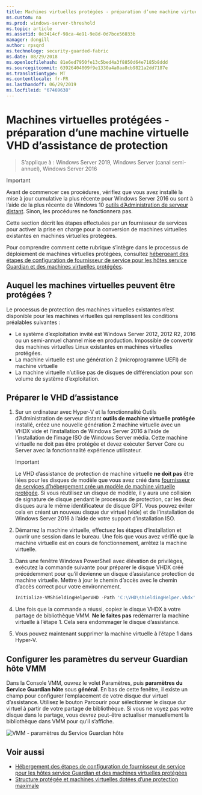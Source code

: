 ```yaml
---
title: Machines virtuelles protégées - préparation d’une machine virtuelle VHD d’assistance de protection
ms.custom: na
ms.prod: windows-server-threshold
ms.topic: article
ms.assetid: 0e3414cf-98ca-4e91-9e8d-0d7bce56033b
manager: dongill
author: rpsqrd
ms.technology: security-guarded-fabric
ms.date: 08/29/2018
ms.openlocfilehash: 81e6ed7950fe13c5bed4a3f8850d64e7185b8ddd
ms.sourcegitcommit: 63926404009f9e1330a4a0aa8cb9821a2dd7187e
ms.translationtype: MT
ms.contentlocale: fr-FR
ms.lasthandoff: 06/29/2019
ms.locfileid: "67469638"
---
```

# <a name="shielded-vms---preparing-a-vm-shielding-helper-vhd"></a>Machines virtuelles protégées - préparation d’une machine virtuelle VHD d’assistance de protection

>S’applique à : Windows Server 2019, Windows Server (canal semi-annuel), Windows Server 2016

> [!IMPORTANT]
> Avant de commencer ces procédures, vérifiez que vous avez installé la mise à jour cumulative la plus récente pour Windows Server 2016 ou sont à l’aide de la plus récente de Windows 10 [outils d’Administration de serveur distant](https://www.microsoft.com/en-us/download/details.aspx?id=45520). Sinon, les procédures ne fonctionnera pas. 

Cette section décrit les étapes effectuées par un fournisseur de services pour activer la prise en charge pour la conversion de machines virtuelles existantes en machines virtuelles protégées.

Pour comprendre comment cette rubrique s’intègre dans le processus de déploiement de machines virtuelles protégées, consultez [hébergeant des étapes de configuration de fournisseur de service pour les hôtes service Guardian et des machines virtuelles protégées](guarded-fabric-configuration-scenarios-for-shielded-vms-overview.md).

## <a name="which-vms-can-be-shielded"></a>Auquel les machines virtuelles peuvent être protégées ?

Le processus de protection des machines virtuelles existantes n’est disponible pour les machines virtuelles qui remplissent les conditions préalables suivantes :

- Le système d’exploitation invité est Windows Server 2012, 2012 R2, 2016 ou un semi-annuel channel mise en production. Impossible de convertir des machines virtuelles Linux existantes en machines virtuelles protégées.
- La machine virtuelle est une génération 2 (microprogramme UEFI) de machine virtuelle
- La machine virtuelle n’utilise pas de disques de différenciation pour son volume de système d’exploitation.

## <a name="prepare-helper-vhd"></a>Préparer le VHD d’assistance

1.  Sur un ordinateur avec Hyper-V et la fonctionnalité Outils d’Administration de serveur distant **outils de machine virtuelle protégée** installé, créez une nouvelle génération 2 machine virtuelle avec un VHDX vide et l’installation de Windows Server 2016 à l’aide de l’installation de l’image ISO de Windows Server média. Cette machine virtuelle ne doit pas être protégée et devez exécuter Server Core ou Server avec la fonctionnalité expérience utilisateur.

    > [!IMPORTANT]
    > Le VHD d’assistance de protection de machine virtuelle **ne doit pas** être liées pour les disques de modèle que vous avez créé dans [fournisseur de services d’hébergement crée un modèle de machine virtuelle protégée](guarded-fabric-create-a-shielded-vm-template.md). Si vous réutilisez un disque de modèle, il y aura une collision de signature de disque pendant le processus de protection, car les deux disques aura le même identificateur de disque GPT. Vous pouvez éviter cela en créant un nouveau disque dur virtuel (vide) et de l’installation de Windows Server 2016 à l’aide de votre support d’installation ISO.

2.  Démarrez la machine virtuelle, effectuez les étapes d’installation et ouvrir une session dans le bureau. Une fois que vous avez vérifié que la machine virtuelle est en cours de fonctionnement, arrêtez la machine virtuelle.

3.  Dans une fenêtre Windows PowerShell avec élévation de privilèges, exécutez la commande suivante pour préparer le disque VHDX créé précédemment pour qu’il devienne un disque d’assistance protection de machine virtuelle. Mettre à jour le chemin d’accès avec le chemin d’accès correct pour votre environnement.

    ```powershell
    Initialize-VMShieldingHelperVHD -Path 'C:\VHD\shieldingHelper.vhdx'
    ```

4.  Une fois que la commande a réussi, copiez le disque VHDX à votre partage de bibliothèque VMM. **Ne le faites pas** redémarrer la machine virtuelle à l’étape 1. Cela sera endommager le disque d’assistance.

5.  Vous pouvez maintenant supprimer la machine virtuelle à l’étape 1 dans Hyper-V.

## <a name="configure-vmm-host-guardian-server-settings"></a>Configurer les paramètres du serveur Guardian hôte VMM

Dans la Console VMM, ouvrez le volet Paramètres, puis **paramètres du Service Guardian hôte** sous **général**. En bas de cette fenêtre, il existe un champ pour configurer l’emplacement de votre disque dur virtuel d’assistance. Utilisez le bouton Parcourir pour sélectionner le disque dur virtuel à partir de votre partage de bibliothèque. Si vous ne voyez pas votre disque dans le partage, vous devrez peut-être actualiser manuellement la bibliothèque dans VMM pour qu’il s’affiche.

![VMM - paramètres du Service Guardian hôte](../media/Guarded-Fabric-Shielded-VM/guarded-host-vmm-hgs-settings-01.png)

## <a name="see-also"></a>Voir aussi

- [Hébergement des étapes de configuration de fournisseur de service pour les hôtes service Guardian et des machines virtuelles protégées](guarded-fabric-configuration-scenarios-for-shielded-vms-overview.md)
- [Structure protégée et machines virtuelles dotées d’une protection maximale](guarded-fabric-and-shielded-vms-top-node.md)
